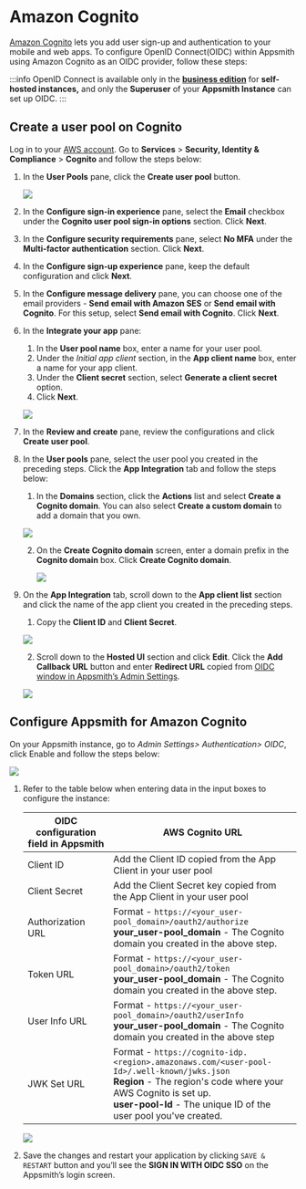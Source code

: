 # Amazon Cognito

[Amazon Cognito](https://aws.amazon.com/cognito/) lets you add user sign-up and authentication to your mobile and web apps. To configure OpenID Connect(OIDC) within Appsmith using Amazon Cognito as an OIDC provider, follow these steps:

:::info
OpenID Connect is available only in the [**business edition**](https://www.appsmith.com/pricing) for **self-hosted instances,** and only the **Superuser** of your **Appsmith Instance** can set up OIDC.
:::

## Create a user pool on Cognito

Log in to your [AWS account](https://console.aws.amazon.com/console/home). Go to **Services** > **Security, Identity & Compliance** > **Cognito** and follow the steps below:

1. In the **User Pools** pane, click the **Create user pool** button.

    ![](/img/AWS_cognito_create-userpool.png)

2. In the **Configure sign-in experience** pane,  select the **Email** checkbox under the **Cognito user pool sign-in options** section. Click **Next**.
3. In the **Configure security requirements** pane, select **No MFA** under the **Multi-factor authentication** section. Click **Next**. 
4. In the **Configure sign-up experience** pane, keep the default configuration and click **Next**.
5. In the **Configure message delivery** pane, you can choose one of the email providers - **Send email with Amazon SES** or **Send email with Cognito**. For this setup, select **Send email with Cognito**. Click **Next**.
6.  In the **Integrate your app** pane:
    1. In the **User pool name** box, enter a name for your user pool.
    2. Under the *Initial app client* section, in the **App client name** box, enter a name for your app client.
    3. Under the **Client secret** section, select **Generate a client secret** option.
    4. Click **Next**.

    ![](/img/AWS-cognito_App_client.png)

7. In the **Review and create** pane, review the configurations and click **Create user pool**.
8. In the **User pools** pane, select the user pool you created in the preceding steps. Click the **App Integration** tab and follow the steps below:
    1. In the **Domains** section, click the **Actions** list and select **Create a Cognito domain**. You can also select **Create a custom domain** to add a domain that you own.

    ![](/img/AWS-cognito_create-cognito-domain.png)

    2. On the **Create Cognito domain** screen, enter a domain prefix in the **Cognito domain** box. Click **Create Cognito domain**.

        ![](/img/AWS-cognito_create_domain.png)

9. On the **App Integration** tab, scroll down to the **App client list** section and click the name of the app client you created in the preceding steps.
    1. Copy the **Client ID** and **Client Secret**.

    ![](/img/AWS-cognito_client-creds.png)

    2. Scroll down to the **Hosted UI** section and click **Edit**. Click the **Add Callback URL** button and enter **Redirect URL** copied from [OIDC window in Appsmith’s Admin Settings]((./#capture-redirect-url-for-sso-configuration)s).

    ![](/img/AWS-cognito_callback-url.png)

## Configure Appsmith for Amazon Cognito

On your Appsmith instance, go to *Admin Settings> Authentication> OIDC*, click Enable and follow the steps below:

![](/img/Appsmith_OIDC_creds.png)

1. Refer to the table below when entering data in the input boxes to configure the instance:

    | OIDC configuration field in Appsmith | AWS Cognito URL |
    | ------------------------------------| -----------------|
    | Client ID | Add the Client ID copied from the App Client in your user pool |
    | Client Secret |Add the Client Secret key copied from the App Client in your user pool|
    | Authorization URL                    | Format - `https://<your_user-pool_domain>/oauth2/authorize`<br/> **your_user-pool_domain** - The Cognito domain you created in the above step. |
    | Token URL                            | Format - `https://<your_user-pool_domain>/oauth2/token`<br/>**your_user-pool_domain** - The Cognito domain you created in the above step. |
    | User Info URL                        | Format - `https://<your_user-pool_domain>/oauth2/userInfo`<br/> **your_user-pool_domain** - The Cognito domain you created in the above step |
    | JWK Set URL                          | Format - `https://cognito-idp.<region>.amazonaws.com/<user-pool-Id>/.well-known/jwks.json`<br/>**Region** - The region's code where your AWS Cognito is set up.<br/>**user-pool-Id** -  The unique ID of the user pool you've created.  | 

   
    ![](/img/AWS_Urls.png)

2. Save the changes and restart your application by clicking `SAVE & RESTART` button and you’ll see the **SIGN IN WITH OIDC SSO** on the Appsmith’s login screen.

